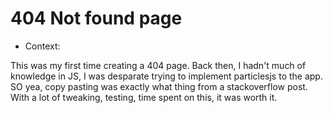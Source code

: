 # 404 Not found page

- Context:

This was my first time creating a 404 page.
Back then, I hadn't much of knowledge in JS, I was desparate trying to implement particlesjs to the app.
SO yea, copy pasting was exactly what thing from a stackoverflow post.
With a lot of tweaking, testing, time spent on this, it was worth it.
